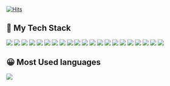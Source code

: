 [![Hits](https://hits.seeyoufarm.com/api/count/incr/badge.svg?url=https%3A%2F%2Fgithub.com%2Frgr3287%2Fhit-counter&count_bg=%233D71C8&title_bg=%23555555&icon=sourcegraph.svg&icon_color=%23E7E7E7&title=count&edge_flat=false)](https://hits.seeyoufarm.com)
<h2> 💪 My Tech Stack</h2>
<a><img src="https://img.shields.io/badge/html5-F05138?style=flat-square&logo=HTML5&logoColor=white"/></a>
<a><img src="https://img.shields.io/badge/git-151515?style=flat-square&logo=git&logoColor=white"/></a>
<a><img src="https://img.shields.io/badge/Golang-0040FF?style=flat-square&logo=go&logoColor=white"/></a>
<a><img src="https://img.shields.io/badge/TypeScript-5882FA?style=flat-square&logo=TypeScript&logoColor=white"/></a>
<a><img src="https://img.shields.io/badge/AngularJS-FF0000?style=flat-square&logo=AngularJS&logoColor=white"/></a>
<a><img src="https://img.shields.io/badge/Npm-F78181?style=flat-square&logo=npm&logoColor=white"/></a>
<a><img src="https://img.shields.io/badge/Docker-2E64FE?style=flat-square&logo=docker&logoColor=white"/></a>
<a><img src="https://img.shields.io/badge/CSS3-FE2EF7?style=flat-square&logo=css3&logoColor=white"/></a>
<a><img src="https://img.shields.io/badge/Postman-FF8000?style=flat-square&logo=Postman&logoColor=white"/></a>
<a><img src="https://img.shields.io/badge/MariaDB-04B4AE?style=flat-square&logo=MariaDB&logoColor=white"/></a>
<a><img src="https://img.shields.io/badge/JavaScript-FFFF00?style=flat-square&logo=JavaScript&logoColor=white"/></a>
<a><img src="https://img.shields.io/badge/Github-585858?style=flat-square&logo=Github&logoColor=white"/></a> 
<a><img src="https://img.shields.io/badge/Oracle-FF0040?style=flat-square&logo=Sass&logoColor=white"/></a> 
<a><img src="https://img.shields.io/badge/Sass-FF00FF?style=flat-square&logo=Oracle&logoColor=white"/></a> 
<a><img src="https://img.shields.io/badge/Rxjs-F781F3?style=flat-square&logo=Rxjs&logoColor=white"/></a> 
<a><img src="https://img.shields.io/badge/Node.js-01DF3A?style=flat-square&logo=Node.js&logoColor=white"/></a> 
<a><img src="https://img.shields.io/badge/NGINX-0B614B?style=flat-square&logo=NGINX&logoColor=white"/></a> 
<a><img src="https://img.shields.io/badge/Intellij-1C1C1C?style=flat-square&logo=intellijidea&logoColor=white"/></a> 
<a><img src="https://img.shields.io/badge/Slack-6A0888?style=flat-square&logo=slack&logoColor=white"/></a> 
<a><img src="https://img.shields.io/badge/VScode-0040FF?style=flat-square&logo=visualstudiocode&logoColor=white"/></a> 
<a><img src="https://img.shields.io/badge/MacOS-000000?style=flat-square&logo=macos&logoColor=white"/></a>
<h2> 😀 Most Used languages</h2>
<img src="https://github-readme-stats.vercel.app/api/top-langs/?username=SBKi&layout=compact"><br><br>
